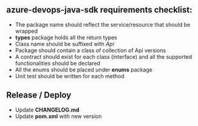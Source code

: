 ## azure-devops-java-sdk requirements checklist:
    
- The package name should reflect the service/resource that should be wrapped
- **types** package holds all the return types
- Class name should be suffixed with *Api*
- Package should contain a class of collection of Api versions
- A contract should exist for each class (interface) and all the supported functionalities should be declared
- All the enums should be placed under **enums** package
- Unit test should be written for each method

## Release / Deploy

- Update **CHANGELOG.md**
- Update **pom.xml** with new version
